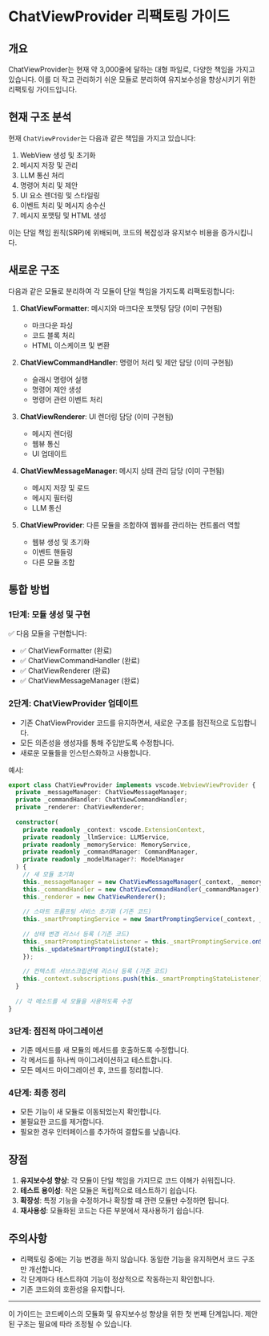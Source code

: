 # ChatViewProvider 리팩토링 가이드

## 개요

ChatViewProvider는 현재 약 3,000줄에 달하는 대형 파일로, 다양한 책임을 가지고 있습니다. 이를 더 작고 관리하기 쉬운 모듈로 분리하여 유지보수성을 향상시키기 위한 리팩토링 가이드입니다.

## 현재 구조 분석

현재 `ChatViewProvider`는 다음과 같은 책임을 가지고 있습니다:

1. WebView 생성 및 초기화
2. 메시지 저장 및 관리
3. LLM 통신 처리
4. 명령어 처리 및 제안
5. UI 요소 렌더링 및 스타일링
6. 이벤트 처리 및 메시지 송수신
7. 메시지 포맷팅 및 HTML 생성

이는 단일 책임 원칙(SRP)에 위배되며, 코드의 복잡성과 유지보수 비용을 증가시킵니다.

## 새로운 구조

다음과 같은 모듈로 분리하여 각 모듈이 단일 책임을 가지도록 리팩토링합니다:

1. **ChatViewFormatter**: 메시지와 마크다운 포맷팅 담당 (이미 구현됨)
   - 마크다운 파싱
   - 코드 블록 처리
   - HTML 이스케이프 및 변환

2. **ChatViewCommandHandler**: 명령어 처리 및 제안 담당 (이미 구현됨)
   - 슬래시 명령어 실행
   - 명령어 제안 생성
   - 명령어 관련 이벤트 처리

3. **ChatViewRenderer**: UI 렌더링 담당 (이미 구현됨)
   - 메시지 렌더링
   - 웹뷰 통신
   - UI 업데이트

4. **ChatViewMessageManager**: 메시지 상태 관리 담당 (이미 구현됨)
   - 메시지 저장 및 로드
   - 메시지 필터링
   - LLM 통신

5. **ChatViewProvider**: 다른 모듈을 조합하여 웹뷰를 관리하는 컨트롤러 역할
   - 웹뷰 생성 및 초기화
   - 이벤트 핸들링
   - 다른 모듈 조합

## 통합 방법

### 1단계: 모듈 생성 및 구현

✅ 다음 모듈을 구현합니다:
- ✅ ChatViewFormatter (완료)
- ✅ ChatViewCommandHandler (완료)
- ✅ ChatViewRenderer (완료)
- ✅ ChatViewMessageManager (완료)

### 2단계: ChatViewProvider 업데이트

- 기존 ChatViewProvider 코드를 유지하면서, 새로운 구조를 점진적으로 도입합니다.
- 모든 의존성을 생성자를 통해 주입받도록 수정합니다.
- 새로운 모듈들을 인스턴스화하고 사용합니다.

예시:
```typescript
export class ChatViewProvider implements vscode.WebviewViewProvider {
  private _messageManager: ChatViewMessageManager;
  private _commandHandler: ChatViewCommandHandler;
  private _renderer: ChatViewRenderer;
  
  constructor(
    private readonly _context: vscode.ExtensionContext,
    private readonly _llmService: LLMService,
    private readonly _memoryService: MemoryService,
    private readonly _commandManager: CommandManager,
    private readonly _modelManager?: ModelManager
  ) {
    // 새 모듈 초기화
    this._messageManager = new ChatViewMessageManager(_context, _memoryService, _llmService);
    this._commandHandler = new ChatViewCommandHandler(_commandManager);
    this._renderer = new ChatViewRenderer();
    
    // 스마트 프롬프팅 서비스 초기화 (기존 코드)
    this._smartPromptingService = new SmartPromptingService(_context, _llmService);
    
    // 상태 변경 리스너 등록 (기존 코드)
    this._smartPromptingStateListener = this._smartPromptingService.onStateChanged(state => {
      this._updateSmartPromptingUI(state);
    });
    
    // 컨텍스트 서브스크립션에 리스너 등록 (기존 코드)
    this._context.subscriptions.push(this._smartPromptingStateListener);
  }
  
  // 각 메소드를 새 모듈을 사용하도록 수정
}
```

### 3단계: 점진적 마이그레이션

- 기존 메서드를 새 모듈의 메서드를 호출하도록 수정합니다.
- 각 메서드를 하나씩 마이그레이션하고 테스트합니다.
- 모든 메서드 마이그레이션 후, 코드를 정리합니다.

### 4단계: 최종 정리

- 모든 기능이 새 모듈로 이동되었는지 확인합니다.
- 불필요한 코드를 제거합니다.
- 필요한 경우 인터페이스를 추가하여 결합도를 낮춥니다.

## 장점

1. **유지보수성 향상**: 각 모듈이 단일 책임을 가지므로 코드 이해가 쉬워집니다.
2. **테스트 용이성**: 작은 모듈은 독립적으로 테스트하기 쉽습니다.
3. **확장성**: 특정 기능을 수정하거나 확장할 때 관련 모듈만 수정하면 됩니다.
4. **재사용성**: 모듈화된 코드는 다른 부분에서 재사용하기 쉽습니다.

## 주의사항

- 리팩토링 중에는 기능 변경을 하지 않습니다. 동일한 기능을 유지하면서 코드 구조만 개선합니다.
- 각 단계마다 테스트하여 기능이 정상적으로 작동하는지 확인합니다.
- 기존 코드와의 호환성을 유지합니다.

---

이 가이드는 코드베이스의 모듈화 및 유지보수성 향상을 위한 첫 번째 단계입니다. 제안된 구조는 필요에 따라 조정될 수 있습니다.